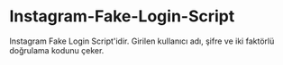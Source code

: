 # Instagram-Fake-Login-Script
Instagram Fake Login Script'idir. Girilen kullanıcı adı, şifre ve iki faktörlü doğrulama kodunu çeker.
